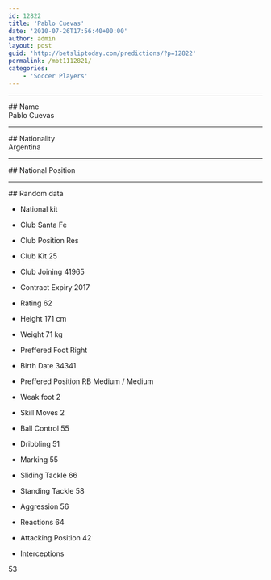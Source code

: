 ```yaml
---
id: 12822
title: 'Pablo Cuevas'
date: '2010-07-26T17:56:40+00:00'
author: admin
layout: post
guid: 'http://betsliptoday.com/predictions/?p=12822'
permalink: /mbt1112821/
categories:
    - 'Soccer Players'
---
```


- - - - - -

\## Name  
 Pablo Cuevas

- - - - - -

\## Nationality  
 Argentina

- - - - - -

\## National Position

- - - - - -

\## Random data

- National kit
- Club
 Santa Fe

- Club Position
 Res

- Club Kit
 25

- Club Joining
 41965

- Contract Expiry
 2017

- Rating
 62

- Height
 171 cm

- Weight
 71 kg

- Preffered Foot
 Right

- Birth Date
 34341

- Preffered Position
 RB Medium / Medium

- Weak foot
 2

- Skill Moves
 2

- Ball Control
 55

- Dribbling
 51

- Marking
 55

- Sliding Tackle
 66

- Standing Tackle
 58

- Aggression
 56

- Reactions
 64

- Attacking Position
 42

- Interceptions

 53